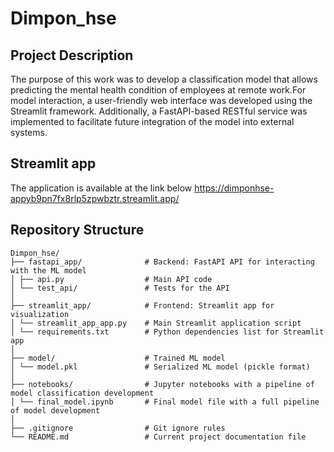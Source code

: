 # Dimpon_hse

## Project Description

The purpose of this work was to develop a classification model that allows predicting the mental health condition of employees at remote work.For model interaction, a user-friendly web interface was developed using the Streamlit framework. Additionally, a FastAPI-based RESTful service was implemented to facilitate future integration of the model into external systems.

## Streamlit app

The application is available at the link below
https://dimponhse-appyb9pn7fx8rlp5zpwbztr.streamlit.app/

## Repository Structure
```text
Dimpon_hse/
├── fastapi_app/              # Backend: FastAPI API for interacting with the ML model
│ ├── api.py                  # Main API code
│ └── test_api/               # Tests for the API
│
├── streamlit_app/            # Frontend: Streamlit app for visualization
│ └── streamlit_app_app.py    # Main Streamlit application script
│ └── requirements.txt        # Python dependencies list for Streamlit app
│
├── model/                    # Trained ML model 
│ └── model.pkl               # Serialized ML model (pickle format)
│
├── notebooks/                # Jupyter notebooks with a pipeline of model classification development
│ └── final_model.ipynb       # Final model file with a full pipeline of model development
│
├── .gitignore                # Git ignore rules
└── README.md                 # Current project documentation file

